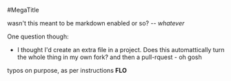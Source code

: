#MegaTitle

wasn't this meant to be markdown enabled or so?  -- *whatever*

One question though:
- I thought I'd create an extra file in a project. Does this automattically turn the whole thing in my own fork? 
and then a pull-rquest - oh gosh

typos on purpose, as per instructions
**FLO**

